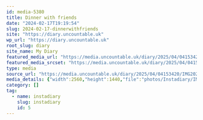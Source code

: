 ```yaml
---
id: media-5380
title: Dinner with friends
date: "2024-02-17T19:19:54"
slug: 2024-02-17-dinnerwithfriends
site: "https://diary.uncountable.uk"
wp_url: "https://diary.uncountable.uk"
root_slug: diary
site_name: My Diary
featured_media_url: "https://media.uncountable.uk/diary/2025/04/04153420/IMG20240217191954-scaled.webp"
featured_media_srcset: "https://media.uncountable.uk/diary/2025/04/04153420/IMG20240217191954-300x169.webp 300w, https://media.uncountable.uk/diary/2025/04/04153420/IMG20240217191954-1024x576.webp 1024w, https://media.uncountable.uk/diary/2025/04/04153420/IMG20240217191954-150x150.webp 150w, https://media.uncountable.uk/diary/2025/04/04153420/IMG20240217191954-640x360.webp 640w, https://media.uncountable.uk/diary/2025/04/04153420/IMG20240217191954-scaled.webp 2560w"
type: media
source_url: "https://media.uncountable.uk/diary/2025/04/04153420/IMG20240217191954-scaled.webp"
media_details: {"width":2560,"height":1440,"file":"photos/Instadiary/IMG20240217191954-scaled.webp","filesize":202970,"sizes":{"medium":{"file":"IMG20240217191954-300x169.webp","width":300,"height":169,"filesize":13048,"mime_type":"image/webp","source_url":"https://media.uncountable.uk/diary/2025/04/04153420/IMG20240217191954-300x169.webp"},"large":{"file":"IMG20240217191954-1024x576.webp","width":1024,"height":576,"filesize":68848,"mime_type":"image/webp","source_url":"https://media.uncountable.uk/diary/2025/04/04153420/IMG20240217191954-1024x576.webp"},"thumbnail":{"file":"IMG20240217191954-150x150.webp","width":150,"height":150,"filesize":6186,"mime_type":"image/webp","source_url":"https://media.uncountable.uk/diary/2025/04/04153420/IMG20240217191954-150x150.webp"},"mobwidth":{"file":"IMG20240217191954-640x360.webp","width":640,"height":360,"filesize":36990,"mime_type":"image/webp","source_url":"https://media.uncountable.uk/diary/2025/04/04153420/IMG20240217191954-640x360.webp"},"full":{"file":"IMG20240217191954-scaled.webp","width":2560,"height":1440,"mime_type":"image/webp","source_url":"https://media.uncountable.uk/diary/2025/04/04153420/IMG20240217191954-scaled.webp"}},"image_meta":{"aperture":"0","credit":"","camera":"","caption":"","created_timestamp":"0","copyright":"","focal_length":"0","iso":"0","shutter_speed":"0","title":"","orientation":"0","keywords":[]},"original_image":"IMG20240217191954.webp"}
category: []
tag:
  - name: instadiary
    slug: instadiary
    id: 5
---
```


